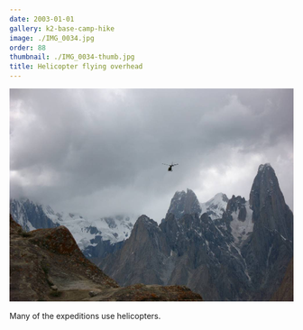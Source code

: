```yaml
---
date: 2003-01-01
gallery: k2-base-camp-hike
image: ./IMG_0034.jpg
order: 88
thumbnail: ./IMG_0034-thumb.jpg
title: Helicopter flying overhead
---
```


![Helicopter flying overhead](./IMG_0034.jpg)

Many of the expeditions use helicopters.